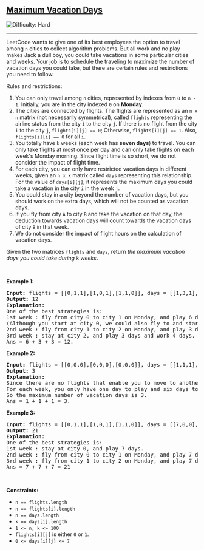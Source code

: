 <h2><a href="https://leetcode.com/problems/maximum-vacation-days">Maximum Vacation Days</a></h2> <img src='https://img.shields.io/badge/Difficulty-Hard-red' alt='Difficulty: Hard' /><hr><p>LeetCode wants to give one of its best employees the option to travel among <code>n</code> cities to collect algorithm problems. But all work and no play makes Jack a dull boy, you could take vacations in some particular cities and weeks. Your job is to schedule the traveling to maximize the number of vacation days you could take, but there are certain rules and restrictions you need to follow.</p>

<p>Rules and restrictions:</p>

<ol>
	<li>You can only travel among <code>n</code> cities, represented by indexes from <code>0</code> to <code>n - 1</code>. Initially, you are in the city indexed <code>0</code> on <strong>Monday</strong>.</li>
	<li>The cities are connected by flights. The flights are represented as an <code>n x n</code> matrix (not necessarily symmetrical), called <code>flights</code> representing the airline status from the city <code>i</code> to the city <code>j</code>. If there is no flight from the city <code>i</code> to the city <code>j</code>, <code>flights[i][j] == 0</code>; Otherwise, <code>flights[i][j] == 1</code>. Also, <code>flights[i][i] == 0</code> for all <code>i</code>.</li>
	<li>You totally have <code>k</code> weeks (each week has <strong>seven days</strong>) to travel. You can only take flights at most once per day and can only take flights on each week&#39;s Monday morning. Since flight time is so short, we do not consider the impact of flight time.</li>
	<li>For each city, you can only have restricted vacation days in different weeks, given an <code>n x k</code> matrix called <code>days</code> representing this relationship. For the value of <code>days[i][j]</code>, it represents the maximum days you could take a vacation in the city <code>i</code> in the week <code>j</code>.</li>
	<li>You could stay in a city beyond the number of vacation days, but you should work on the extra days, which will not be counted as vacation days.</li>
	<li>If you fly from city <code>A</code> to city <code>B</code> and take the vacation on that day, the deduction towards vacation days will count towards the vacation days of city <code>B</code> in that week.</li>
	<li>We do not consider the impact of flight hours on the calculation of vacation days.</li>
</ol>

<p>Given the two matrices <code>flights</code> and <code>days</code>, return <em>the maximum vacation days you could take during </em><code>k</code><em> weeks</em>.</p>

<p>&nbsp;</p>
<p><strong class="example">Example 1:</strong></p>

<pre>
<strong>Input:</strong> flights = [[0,1,1],[1,0,1],[1,1,0]], days = [[1,3,1],[6,0,3],[3,3,3]]
<strong>Output:</strong> 12
<strong>Explanation:</strong>
One of the best strategies is:
1st week : fly from city 0 to city 1 on Monday, and play 6 days and work 1 day.
(Although you start at city 0, we could also fly to and start at other cities since it is Monday.)
2nd week : fly from city 1 to city 2 on Monday, and play 3 days and work 4 days.
3rd week : stay at city 2, and play 3 days and work 4 days.
Ans = 6 + 3 + 3 = 12.
</pre>

<p><strong class="example">Example 2:</strong></p>

<pre>
<strong>Input:</strong> flights = [[0,0,0],[0,0,0],[0,0,0]], days = [[1,1,1],[7,7,7],[7,7,7]]
<strong>Output:</strong> 3
<strong>Explanation:</strong>
Since there are no flights that enable you to move to another city, you have to stay at city 0 for the whole 3 weeks. 
For each week, you only have one day to play and six days to work.
So the maximum number of vacation days is 3.
Ans = 1 + 1 + 1 = 3.
</pre>

<p><strong class="example">Example 3:</strong></p>

<pre>
<strong>Input:</strong> flights = [[0,1,1],[1,0,1],[1,1,0]], days = [[7,0,0],[0,7,0],[0,0,7]]
<strong>Output:</strong> 21
<strong>Explanation:</strong>
One of the best strategies is:
1st week : stay at city 0, and play 7 days.
2nd week : fly from city 0 to city 1 on Monday, and play 7 days.
3rd week : fly from city 1 to city 2 on Monday, and play 7 days.
Ans = 7 + 7 + 7 = 21
</pre>

<p>&nbsp;</p>
<p><strong>Constraints:</strong></p>

<ul>
	<li><code>n == flights.length</code></li>
	<li><code>n == flights[i].length</code></li>
	<li><code>n == days.length</code></li>
	<li><code>k == days[i].length</code></li>
	<li><code>1 &lt;= n, k &lt;= 100</code></li>
	<li><code>flights[i][j]</code> is either <code>0</code> or <code>1</code>.</li>
	<li><code>0 &lt;= days[i][j] &lt;= 7</code></li>
</ul>
